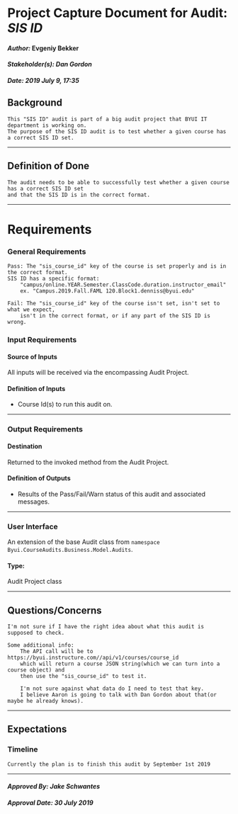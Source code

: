 # Project Capture Document for Audit: _SIS ID_ 
#### *Author:* Evgeniy Bekker
#### *Stakeholder(s): Dan Gordon*
#### *Date: 2019 July 9, 17:35*

## Background

    This "SIS ID" audit is part of a big audit project that BYUI IT department is working on.
    The purpose of the SIS ID audit is to test whether a given course has a correct SIS ID set. 
    
-----

## Definition of Done

    The audit needs to be able to successfully test whether a given course has a correct SIS ID set
    and that the SIS ID is in the correct format.

-----

# Requirements

### General Requirements
<!-- What counts as pass/fail/warn? -->

    Pass: The "sis_course_id" key of the course is set properly and is in the correct format. 
    SIS ID has a specific format:
        "campus/online.YEAR.Semester.ClassCode.duration.instructor_email" 
        ex. "Campus.2019.Fall.FAML 120.Block1.denniss@byui.edu"

    Fail: The "sis_course_id" key of the course isn't set, isn't set to what we expect, 
        isn't in the correct format, or if any part of the SIS ID is wrong.

### Input Requirements
#### Source of Inputs
All inputs will be received via the encompassing Audit Project.

#### Definition of Inputs
<!-- TBD: do not fill out just yet -->
- Course Id(s) to run this audit on.
---

### Output Requirements
#### Destination
Returned to the invoked method from the Audit Project.

#### Definition of Outputs
<!-- TBD: do not fill out just yet -->
- Results of the Pass/Fail/Warn status of this audit and associated messages.
---

### User Interface
An extension of the base Audit class from `namespace Byui.CourseAudits.Business.Model.Audits`.
#### Type:
Audit Project class

-----

## Questions/Concerns

    I'm not sure if I have the right idea about what this audit is supposed to check.

    Some additional info:
        The API call will be to https://byui.instructure.com//api/v1/courses/course_id
        which will return a course JSON string(which we can turn into a course object) and 
        then use the "sis_course_id" to test it. 

        I'm not sure against what data do I need to test that key. 
        I believe Aaron is going to talk with Dan Gordon about that(or maybe he already knows).
        
-----

## Expectations
### Timeline
<!-- What is the deadline? 2019 Sep 1? -->
<!-- What priority is this audit? -->

    Currently the plan is to finish this audit by September 1st 2019
-----

#### *Approved By: Jake Schwantes* 
#### *Approval Date: 30 July 2019*
